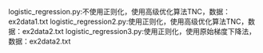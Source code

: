 logistic_regression.py:不使用正则化，使用高级优化算法TNC，数据：ex2data1.txt
logistic_regression2.py:使用正则化，使用高级优化算法TNC，数据：ex2data2.txt
logistic_regression3.py:使用正则化，使用原始梯度下降法，数据：ex2data2.txt